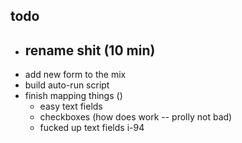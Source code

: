 ## todo

- rename shit (10 min)
  -
- add new form to the mix
- build auto-run script
- finish mapping things ()
  - easy text fields
  - checkboxes (how does work -- prolly not bad)
  - fucked up text fields i-94
